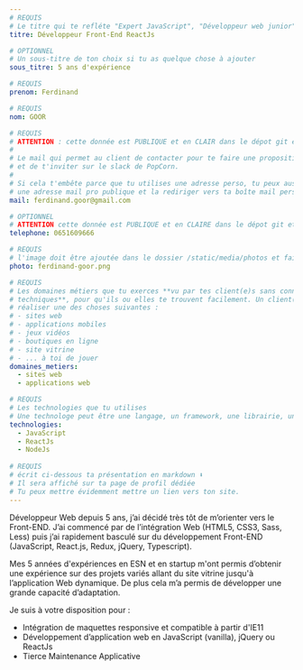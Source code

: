 ```yaml
---
# REQUIS
# Le titre qui te refléte "Expert JavaScript", "Développeur web junior"
titre: Développeur Front-End ReactJs

# OPTIONNEL
# Un sous-titre de ton choix si tu as quelque chose à ajouter
sous_titre: 5 ans d'expérience

# REQUIS
prenom: Ferdinand

# REQUIS
nom: GOOR

# REQUIS
# ATTENTION : cette donnée est PUBLIQUE et en CLAIR dans le dépot git et sur le site
#
# Le mail qui permet au client de contacter pour te faire une proposition de projet
# et de t'inviter sur le slack de PopCorn.
#
# Si cela t'embête parce que tu utilises une adresse perso, tu peux aussi te créer
# une adresse mail pro publique et la rediriger vers ta boîte mail perso
mail: ferdinand.goor@gmail.com

# OPTIONNEL
# ATTENTION cette donnée est PUBLIQUE et en CLAIRE dans le dépot git et sur le site
telephone: 0651609666

# REQUIS
# l'image doit être ajoutée dans le dossier /static/media/photos et faire moins de 100ko !
photo: ferdinand-goor.png

# REQUIS
# Les domaines métiers que tu exerces **vu par tes client(e)s sans connaissances
# techniques**, pour qu'ils ou elles te trouvent facilement. Un client(e) veut par exemple
# réaliser une des choses suivantes :
# - sites web
# - applications mobiles
# - jeux vidéos
# - boutiques en ligne
# - site vitrine
# - ... à toi de jouer
domaines_metiers:
  - sites web
  - applications web

# REQUIS
# Les technologies que tu utilises
# Une technologe peut être une langage, un framework, une librairie, un CMS ...
technologies:
  - JavaScript
  - ReactJs
  - NodeJs
 
# REQUIS
# écrit ci-dessous ta présentation en markdown ⬇️
# Il sera affiché sur ta page de profil dédiée
# Tu peux mettre évidemment mettre un lien vers ton site.
---
```


Développeur Web depuis 5 ans, j’ai décidé très tôt de m’orienter vers le Front-END. J’ai commencé par de l’intégration Web (HTML5, CSS3, Sass, Less) puis j’ai rapidement basculé sur du développement Front-END (JavaScript, React.js, Redux, jQuery, Typescript).

Mes 5 années d'expériences en ESN et en startup m'ont permis d’obtenir une expérience sur des projets variés allant du site vitrine jusqu'à l’application Web dynamique. De plus cela m’a permis de développer une grande capacité d’adaptation.

Je suis à votre disposition pour :

- Intégration de maquettes responsive et compatible à partir d'IE11
- Développement d’application web en JavaScript (vanilla), jQuery ou ReactJs
- Tierce Maintenance Applicative

